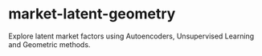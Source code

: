 # market-latent-geometry
Explore latent market factors using Autoencoders, Unsupervised Learning and Geometric methods. 
